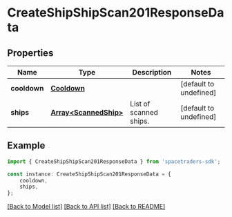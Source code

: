 # CreateShipShipScan201ResponseData


## Properties

Name | Type | Description | Notes
------------ | ------------- | ------------- | -------------
**cooldown** | [**Cooldown**](Cooldown.md) |  | [default to undefined]
**ships** | [**Array&lt;ScannedShip&gt;**](ScannedShip.md) | List of scanned ships. | [default to undefined]

## Example

```typescript
import { CreateShipShipScan201ResponseData } from 'spacetraders-sdk';

const instance: CreateShipShipScan201ResponseData = {
    cooldown,
    ships,
};
```

[[Back to Model list]](../README.md#documentation-for-models) [[Back to API list]](../README.md#documentation-for-api-endpoints) [[Back to README]](../README.md)
